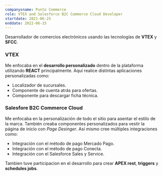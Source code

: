 ```yaml
---
companysname: Punto Commerce
role: VTEX and Salesforce B2C Commerce Cloud Developer
startdate: 2021-06-25
enddate: 2022-06-15
---
```

Desarrollador de comercios electrónicos usando las tecnologías de **VTEX** y **SFCC**.

### VTEX
Me enfocaba en el **desarrollo personalizado** dentro de la plataforma utilizando **REACT** principalmente. Aquí realice distintas aplicaciones personalizadas como: 
- Localizador de sucursales.
- Componente de cuenta atrás para ofertas.
- Componente para descargar ficha técnica.

### Salesfore B2C Commerce Cloud
Me enfocaba en la personalización de todo el sitio para asentar el estilo de la marca. También creaba componentes personalizados para vestir la página de inicio con *Page Desinger*. Así mismo cree múltiples integraciones como: 
- Integración con el método de pago Mercado Pago.
- Integración con el método de pago Conecta.
- Integración con el Salesforce Sales y Service.

Tambien tuve participacion en el desarrollo para crear **APEX rest**, **triggers** y **schedules jobs**.